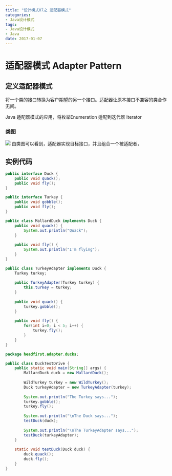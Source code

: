 ```yaml
---
title: "设计模式07之 适配器模式"
categories: 
- Java设计模式
tags: 
- Java设计模式
- Java
date: 2017-01-07
---
```


# 适配器模式 Adapter Pattern

## 定义适配器模式
将一个类的接口转换为客户期望的另一个接口。适配器让原本接口不兼容的类合作无间。


Java 适配器模式的应用，将枚举Enumeration 适配到迭代器 Iterator

### 类图
![](http://oov0wb0gl.bkt.clouddn.com/2017-06-06-14965896293720.jpg?imageMogr2/thumbnail/!50p/blur/1x0/quality/75|imageslim)
由类图可以看到，适配器实现目标接口，并且组合一个被适配者，


## 实例代码
```java
public interface Duck {
	public void quack();
	public void fly();
}

```

```java
public interface Turkey {
	public void gobble();
	public void fly();
}
```

```java
public class MallardDuck implements Duck {
	public void quack() {
		System.out.println("Quack");
	}
 
	public void fly() {
		System.out.println("I'm flying");
	}
}

```

```java
public class TurkeyAdapter implements Duck {
	Turkey turkey;
 
	public TurkeyAdapter(Turkey turkey) {
		this.turkey = turkey;
	}
    
	public void quack() {
		turkey.gobble();
	}
  
	public void fly() {
		for(int i=0; i < 5; i++) {
			turkey.fly();
		}
	}
}

```

```java
package headfirst.adapter.ducks;

public class DuckTestDrive {
	public static void main(String[] args) {
		MallardDuck duck = new MallardDuck();
 
		WildTurkey turkey = new WildTurkey();
		Duck turkeyAdapter = new TurkeyAdapter(turkey);
   
		System.out.println("The Turkey says...");
		turkey.gobble();
		turkey.fly();
 
		System.out.println("\nThe Duck says...");
		testDuck(duck);
  
		System.out.println("\nThe TurkeyAdapter says...");
		testDuck(turkeyAdapter);
	}
 
	static void testDuck(Duck duck) {
		duck.quack();
		duck.fly();
	}
}

```


